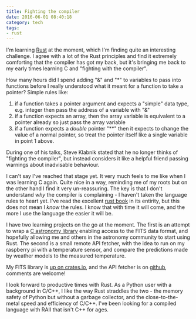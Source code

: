 ```yaml
---
title: Fighting the compiler
date: 2016-06-01 08:40:18
category: tech
tags:
- rust
---
```


I'm learning [Rust][rust] at the moment, which I'm finding quite an interesting
challenge.  I agree with a lot of the Rust principles and find it extremely
comforting that the compiler has got my back, but it's bringing me back to my
early times learning C and "fighting with the compiler".

How many hours did I spend adding "&" and "\*" to variables to pass into
functions before I really understood what it meant for a function to take a
pointer? Simple rules like:

1.  if a function takes a pointer argument and expects a "simple" data type,
    e.g.  integer then pass the address of a variable with "&"
1.  if a function expects an array, then the array variable is equivalent to a
    pointer already so just pass the array variable
1.  if a function expects a _double_ pointer "\*\*" then it expects to change
    the value of a normal pointer, so treat the pointer itself like a single
    variable in point 1 above.

During one of his talks, Steve Klabnik stated that he no longer thinks of
"fighting the compiler", but instead considers it like a helpful friend passing
warnings about inadvisable behaviour.

I can't say I've reached that stage yet.  It very much feels to me like when I
was learning C again.  Quite nice in a way, reminding me of my roots but on the
other hand I find it very un-reassuring.  The key is that I don't understand
_why_ the compiler is complaining - I haven't taken the language rules to heart
yet.  I've read the excellent [rust book][rust-book] in its entirity, but this
does not mean I _know_ the rules.  I know that with time it will come, and the
more I use the language the easier it will be. 

I have two learning projects on the go at the moment.  The first is an attempt
to wrap a [C astronomy library][cfitsio] enabling access to the FITS data
format, and hopefully allowing me and others in the astronomy community to
start using Rust.  The second is a small remote API fetcher, with the idea to
run on my raspberry pi with a temperature sensor, and compare the predictions
made by weather models to the measured temperature.

My FITS library is [up on crates.io][rust-fitsio], and the API fetcher is on
[github][met-office-checker], comments are welcome!

I look forward to productive times with Rust.  As a Python user with a
background in C/C++, I like the way Rust straddles the two - the memory safety
of Python but without a garbage collector, and the close-to-the-metal speed and
efficiency of C/C++.  I've been looking for a compiled language with RAII that
isn't C++ for ages.

[rust]: https://www.rust-lang.org/
[rust-book]: https://doc.rust-lang.org/book/
[cfitsio]: https://heasarc.gsfc.nasa.gov/docs/software/fitsio/fitsio.html
[rust-fitsio]: https://crates.io/crates/fitsio
[met-office-checker]: https://github.com/mindriot101/met-office-tester
